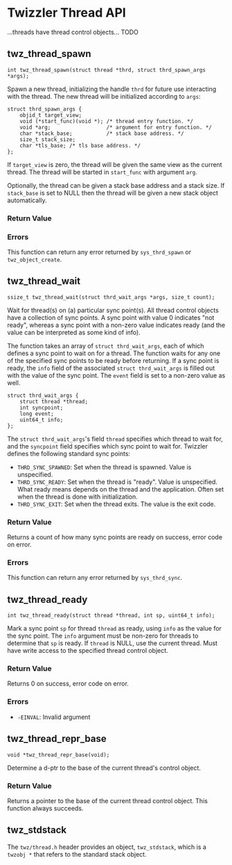 Twizzler Thread API
===================

...threads have thread control objects... TODO

## twz_thread_spawn

``` {.c}
int twz_thread_spawn(struct thread *thrd, struct thrd_spawn_args *args);
```

Spawn a new thread, initializing the handle `thrd` for future use interacting with the thread.
The new thread will be initialized according to `args`:

``` {.c}
struct thrd_spawn_args {
	objid_t target_view;
	void (*start_func)(void *); /* thread entry function. */
	void *arg;                  /* argument for entry function. */
	char *stack_base;           /* stack base address. */
	size_t stack_size;
	char *tls_base; /* tls base address. */
};
```

If `target_view` is zero, the thread will be given the same view as the current thread. The thread
will be started in `start_func` with argument `arg`.

Optionally, the thread can be given a stack base address and a stack size. If `stack_base` is set to
NULL then the thread will be given a new stack object automatically.

### Return Value

### Errors
This function can return any error returned by `sys_thrd_spawn` or `twz_object_create`.

## twz_thread_wait

``` {.c}
ssize_t twz_thread_wait(struct thrd_wait_args *args, size_t count);
```

Wait for thread(s) on (a) particular sync point(s). All thread control objects have a collection of
sync points. A sync point with value 0 indicates "not ready", whereas a sync point with a non-zero
value indicates ready (and the value can be interpreted as some kind of info).

The function takes an array of `struct thrd_wait_args`, each of which defines a sync point to wait
on for a thread. The function waits for any one of the specified sync points to be ready before
returning. If a sync point is ready, the `info` field of the associated `struct thrd_wait_args` is
filled out with the value of the sync point. The `event` field is set to a non-zero value as well.

``` {.c}
struct thrd_wait_args {
	struct thread *thread;
	int syncpoint;
	long event;
	uint64_t info;
};
```

The `struct thrd_wait_args`'s field `thread` specifies which thread to wait for, and the
`syncpoint` field specifies which sync point to wait for. Twizzler defines the following standard
sync points:

* `THRD_SYNC_SPAWNED`: Set when the thread is spawned. Value is unspecified.
* `THRD_SYNC_READY`: Set when the thread is "ready". Value is unspecified. What ready means depends
  on the thread and the application. Often set when the thread is done with initialization.
* `THRD_SYNC_EXIT`: Set when the thread exits. The value is the exit code.

### Return Value
Returns a count of how many sync points are ready on success, error code on error.

### Errors
This function can return any error returned by `sys_thrd_sync`.

## twz_thread_ready

``` {.c}
int twz_thread_ready(struct thread *thread, int sp, uint64_t info);
```

Mark a sync point `sp` for thread `thread` as ready, using `info` as the value for the sync point.
The `info` argument must be non-zero for threads to determine that `sp` is ready.
If `thread` is NULL, use the current thread. Must have write access to
the specified thread control object.

### Return Value
Returns 0 on success, error code on error.

### Errors

* `-EINVAL`: Invalid argument

## twz_thread_repr_base

``` {.c}
void *twz_thread_repr_base(void);
```

Determine a d-ptr to the base of the current thread's control object.

### Return Value
Returns a pointer to the base of the current thread control object. This function always succeeds.

## twz_stdstack

The `twz/thread.h` header provides an object, `twz_stdstack`, which is a `twzobj *` that refers
to the standard stack object.


